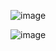 ![image](https://github.com/user-attachments/assets/4bd86841-c2b7-48e1-b4d8-fa84d6ec7c8d)

![image](https://github.com/user-attachments/assets/d715e638-02f9-4387-8b22-84c1a45e2240)
